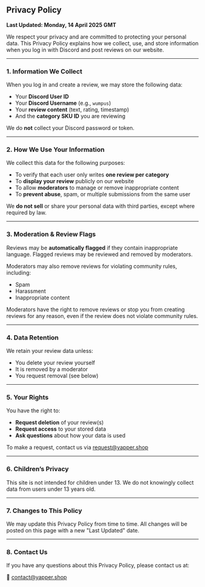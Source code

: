 ## Privacy Policy

**Last Updated: Monday, 14 April 2025 GMT**

We respect your privacy and are committed to protecting your personal data. This Privacy Policy explains how we collect, use, and store information when you log in with Discord and post reviews on our website.

---

### 1. Information We Collect

When you log in and create a review, we may store the following data:

- Your **Discord User ID**
- Your **Discord Username** (e.g., `wumpus`)
- Your **review content** (text, rating, timestamp)
- And the **category SKU ID** you are reviewing

We do **not** collect your Discord password or token.

---

### 2. How We Use Your Information

We collect this data for the following purposes:

- To verify that each user only writes **one review per category**
- To **display your review** publicly on our website
- To allow **moderators** to manage or remove inappropriate content
- To **prevent abuse**, spam, or multiple submissions from the same user

We **do not sell** or share your personal data with third parties, except where required by law.

---

### 3. Moderation & Review Flags

Reviews may be **automatically flagged** if they contain inappropriate language. Flagged reviews may be reviewed and removed by moderators.

Moderators may also remove reviews for violating community rules, including:

- Spam
- Harassment
- Inappropriate content

Moderators have the right to remove reviews or stop you from creating reviews for any reason, even if the review does not violate community rules.

---

### 4. Data Retention

We retain your review data unless:

- You delete your review yourself
- It is removed by a moderator
- You request removal (see below)

---

### 5. Your Rights

You have the right to:

- **Request deletion** of your review(s)
- **Request access** to your stored data
- **Ask questions** about how your data is used

To make a request, contact us via request@yapper.shop

---

### 6. Children’s Privacy

This site is not intended for children under 13. We do not knowingly collect data from users under 13 years old.

---

### 7. Changes to This Policy

We may update this Privacy Policy from time to time. All changes will be posted on this page with a new "Last Updated" date.

---

### 8. Contact Us

If you have any questions about this Privacy Policy, please contact us at:

📧 contact@yapper.shop
